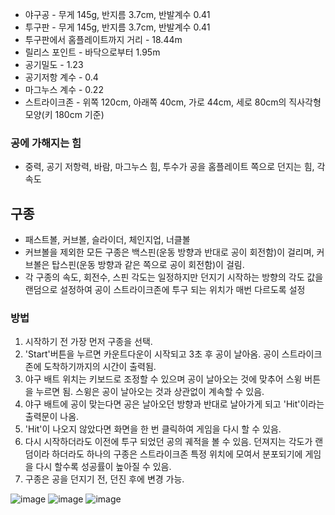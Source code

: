 - 야구공 - 무게 145g, 반지름 3.7cm, 반발계수 0.41
- 투구판 - 무게 145g, 반지름 3.7cm, 반발계수 0.41
- 투구판에서 홈플레이트까지 거리 - 18.44m
- 릴리스 포인트 - 바닥으로부터 1.95m
- 공기밀도 - 1.23
- 공기저항 계수 - 0.4
- 마그누스 계수 - 0.22
- 스트라이크존 - 위쪽 120cm, 아래쪽 40cm, 가로 44cm, 세로 80cm의 직사각형 모양(키 180cm 기준)

### 공에 가해지는 힘
- 중력, 공기 저항력, 바람, 마그누스 힘, 투수가 공을 홈플레이트 쪽으로 던지는 힘, 각속도
## 구종
- 패스트볼, 커브볼, 슬라이더, 체인지업, 너클볼
- 커브볼을 제외한 모든 구종은 백스핀(운동 방향과 반대로 공이 회전함)이 걸리며,
커브볼은 탑스핀(운동 방향과 같은 쪽으로 공이 회전함)이 걸림.
- 각 구종의 속도, 회전수, 스핀 각도는 일정하지만 던지기 시작하는 방향의 각도 값을 랜덤으로 설정하여 공이 스트라이크존에 투구 되는 위치가 매번 다르도록 설정

### 방법
1. 시작하기 전 가장 먼저 구종을 선택.
2. 'Start'버튼을 누르면 카운트다운이 시작되고 3초 후 공이 날아옴. 공이 스트라이크존에 도착하기까지의 시간이 출력됨.
3. 야구 배트 위치는 키보드로 조정할 수 있으며 공이 날아오는 것에 맞추어 스윙 버튼을 누르면 됨. 스윙은 공이 날아오는 것과 상관없이 계속할 수 있음.
4. 야구 배트에 공이 맞는다면 공은 날아오던 방향과 반대로 날아가게 되고 'Hit'이라는 출력문이 나옴.
5. 'Hit'이 나오지 않았다면 화면을 한 번 클릭하여 게임을 다시 할 수 있음.
6. 다시 시작하더라도 이전에 투구 되었던 공의 궤적을 볼 수 있음. 던져지는 각도가 랜덤이라 하더라도 하나의 구종은 스트라이크존 특정 위치에 모여서 분포되기에 게임을 다시 할수록 성공률이 높아질 수 있음.
7. 구종은 공을 던지기 전, 던진 후에 변경 가능.

![image](https://github.com/user-attachments/assets/81f6272c-7bc7-4849-8643-be0701022352)
![image](https://github.com/user-attachments/assets/0fef64a8-1ce5-440f-9915-aa321036424e)
![image](https://github.com/user-attachments/assets/8efad8f2-e9d6-4dba-9b05-c1937435a48f)
